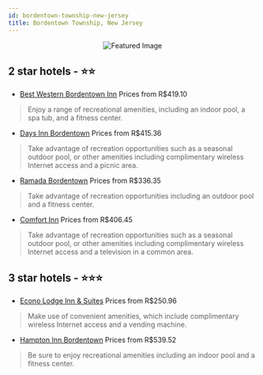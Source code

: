 ```yaml
---
id: bordentown-township-new-jersey
title: Bordentown Township, New Jersey
---
```


<center><img src="https://i.travelapi.com/hotels/1000000/20000/10100/10095/8b026a0f_z.jpg" alt="Featured Image" /></center>


##  2 star hotels - ⭐️⭐️

-    [Best Western Bordentown Inn](https://us.hurb.com/hotels/bordentown-township/best-western-bordentown-inn-JNP-JP277489?cmp=18055) Prices from R$419.10
   > Enjoy a range of recreational amenities, including an indoor pool, a spa tub, and a fitness center.
-    [Days Inn Bordentown](https://us.hurb.com/hotels/bordentown-township/days-inn-bordentown-JNP-JP194265?cmp=18055) Prices from R$415.36
   > Take advantage of recreation opportunities such as a seasonal outdoor pool, or other amenities including complimentary wireless Internet access and a picnic area.
-    [Ramada Bordentown](https://us.hurb.com/hotels/bordentown-township/ramada-bordentown-JNP-JP778519?cmp=18055) Prices from R$336.35
   > Take advantage of recreation opportunities including an outdoor pool and a fitness center.
-    [Comfort Inn](https://us.hurb.com/hotels/bordentown-township/comfort-inn-JNP-JP975772?cmp=18055) Prices from R$406.45
   > Take advantage of recreation opportunities such as a seasonal outdoor pool, or other amenities including complimentary wireless Internet access and a television in a common area.

##  3 star hotels - ⭐️⭐️⭐️

-    [Econo Lodge Inn & Suites](https://us.hurb.com/hotels/bordentown-township/econo-lodge-inn-suites-JNP-JP981707?cmp=18055) Prices from R$250.96
   > Make use of convenient amenities, which include complimentary wireless Internet access and a vending machine.
-    [Hampton Inn Bordentown](https://us.hurb.com/hotels/bordentown-township/hampton-inn-bordentown-JNP-JP776103?cmp=18055) Prices from R$539.52
   > Be sure to enjoy recreational amenities including an indoor pool and a fitness center.
